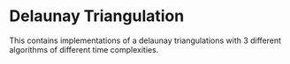 # Delaunay Triangulation

This contains implementations of a delaunay triangulations with 3 different algorithms of different time complexities.

